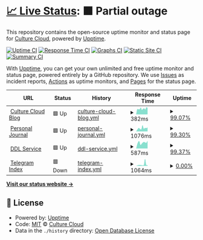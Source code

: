 # [📈 Live Status](https://status.culturecloud.gq): <!--live status--> **🟧 Partial outage**

This repository contains the open-source uptime monitor and status page for [Culture Cloud](https://culturecloud.gq), powered by [Upptime](https://github.com/upptime/upptime).

[![Uptime CI](https://github.com/culturecloud/status/workflows/Uptime%20CI/badge.svg)](https://github.com/culturecloud/status/actions?query=workflow%3A%22Uptime+CI%22)
[![Response Time CI](https://github.com/culturecloud/status/workflows/Response%20Time%20CI/badge.svg)](https://github.com/culturecloud/status/actions?query=workflow%3A%22Response+Time+CI%22)
[![Graphs CI](https://github.com/culturecloud/status/workflows/Graphs%20CI/badge.svg)](https://github.com/culturecloud/status/actions?query=workflow%3A%22Graphs+CI%22)
[![Static Site CI](https://github.com/culturecloud/status/workflows/Static%20Site%20CI/badge.svg)](https://github.com/culturecloud/status/actions?query=workflow%3A%22Static+Site+CI%22)
[![Summary CI](https://github.com/culturecloud/status/workflows/Summary%20CI/badge.svg)](https://github.com/culturecloud/status/actions?query=workflow%3A%22Summary+CI%22)

With [Upptime](https://upptime.js.org), you can get your own unlimited and free uptime monitor and status page, powered entirely by a GitHub repository. We use [Issues](https://github.com/culturecloud/status/issues) as incident reports, [Actions](https://github.com/culturecloud/status/actions) as uptime monitors, and [Pages](https://status.culturecloud.gq) for the status page.

<!--start: status pages-->
<!-- This summary is generated by Upptime (https://github.com/upptime/upptime) -->
<!-- Do not edit this manually, your changes will be overwritten -->
<!-- prettier-ignore -->
| URL | Status | History | Response Time | Uptime |
| --- | ------ | ------- | ------------- | ------ |
| <img alt="" src="https://icons.duckduckgo.com/ip3/culturecloud.gq.ico" height="13"> [Culture Cloud Blog](https://culturecloud.gq) | 🟩 Up | [culture-cloud-blog.yml](https://github.com/culturecloud/status/commits/HEAD/history/culture-cloud-blog.yml) | <details><summary><img alt="Response time graph" src="./graphs/culture-cloud-blog/response-time-week.png" height="20"> 382ms</summary><br><a href="https://status.culturecloud.gq/history/culture-cloud-blog"><img alt="Response time 507" src="https://img.shields.io/endpoint?url=https%3A%2F%2Fraw.githubusercontent.com%2Fculturecloud%2Fstatus%2FHEAD%2Fapi%2Fculture-cloud-blog%2Fresponse-time.json"></a><br><a href="https://status.culturecloud.gq/history/culture-cloud-blog"><img alt="24-hour response time 423" src="https://img.shields.io/endpoint?url=https%3A%2F%2Fraw.githubusercontent.com%2Fculturecloud%2Fstatus%2FHEAD%2Fapi%2Fculture-cloud-blog%2Fresponse-time-day.json"></a><br><a href="https://status.culturecloud.gq/history/culture-cloud-blog"><img alt="7-day response time 382" src="https://img.shields.io/endpoint?url=https%3A%2F%2Fraw.githubusercontent.com%2Fculturecloud%2Fstatus%2FHEAD%2Fapi%2Fculture-cloud-blog%2Fresponse-time-week.json"></a><br><a href="https://status.culturecloud.gq/history/culture-cloud-blog"><img alt="30-day response time 389" src="https://img.shields.io/endpoint?url=https%3A%2F%2Fraw.githubusercontent.com%2Fculturecloud%2Fstatus%2FHEAD%2Fapi%2Fculture-cloud-blog%2Fresponse-time-month.json"></a><br><a href="https://status.culturecloud.gq/history/culture-cloud-blog"><img alt="1-year response time 507" src="https://img.shields.io/endpoint?url=https%3A%2F%2Fraw.githubusercontent.com%2Fculturecloud%2Fstatus%2FHEAD%2Fapi%2Fculture-cloud-blog%2Fresponse-time-year.json"></a></details> | <details><summary><a href="https://status.culturecloud.gq/history/culture-cloud-blog">99.07%</a></summary><a href="https://status.culturecloud.gq/history/culture-cloud-blog"><img alt="All-time uptime 96.65%" src="https://img.shields.io/endpoint?url=https%3A%2F%2Fraw.githubusercontent.com%2Fculturecloud%2Fstatus%2FHEAD%2Fapi%2Fculture-cloud-blog%2Fuptime.json"></a><br><a href="https://status.culturecloud.gq/history/culture-cloud-blog"><img alt="24-hour uptime 96.82%" src="https://img.shields.io/endpoint?url=https%3A%2F%2Fraw.githubusercontent.com%2Fculturecloud%2Fstatus%2FHEAD%2Fapi%2Fculture-cloud-blog%2Fuptime-day.json"></a><br><a href="https://status.culturecloud.gq/history/culture-cloud-blog"><img alt="7-day uptime 99.07%" src="https://img.shields.io/endpoint?url=https%3A%2F%2Fraw.githubusercontent.com%2Fculturecloud%2Fstatus%2FHEAD%2Fapi%2Fculture-cloud-blog%2Fuptime-week.json"></a><br><a href="https://status.culturecloud.gq/history/culture-cloud-blog"><img alt="30-day uptime 99.79%" src="https://img.shields.io/endpoint?url=https%3A%2F%2Fraw.githubusercontent.com%2Fculturecloud%2Fstatus%2FHEAD%2Fapi%2Fculture-cloud-blog%2Fuptime-month.json"></a><br><a href="https://status.culturecloud.gq/history/culture-cloud-blog"><img alt="1-year uptime 96.65%" src="https://img.shields.io/endpoint?url=https%3A%2F%2Fraw.githubusercontent.com%2Fculturecloud%2Fstatus%2FHEAD%2Fapi%2Fculture-cloud-blog%2Fuptime-year.json"></a></details>
| <img alt="" src="https://icons.duckduckgo.com/ip3/journal.culturecloud.gq.ico" height="13"> [Personal Journal](https://journal.culturecloud.gq) | 🟩 Up | [personal-journal.yml](https://github.com/culturecloud/status/commits/HEAD/history/personal-journal.yml) | <details><summary><img alt="Response time graph" src="./graphs/personal-journal/response-time-week.png" height="20"> 1076ms</summary><br><a href="https://status.culturecloud.gq/history/personal-journal"><img alt="Response time 1167" src="https://img.shields.io/endpoint?url=https%3A%2F%2Fraw.githubusercontent.com%2Fculturecloud%2Fstatus%2FHEAD%2Fapi%2Fpersonal-journal%2Fresponse-time.json"></a><br><a href="https://status.culturecloud.gq/history/personal-journal"><img alt="24-hour response time 1198" src="https://img.shields.io/endpoint?url=https%3A%2F%2Fraw.githubusercontent.com%2Fculturecloud%2Fstatus%2FHEAD%2Fapi%2Fpersonal-journal%2Fresponse-time-day.json"></a><br><a href="https://status.culturecloud.gq/history/personal-journal"><img alt="7-day response time 1076" src="https://img.shields.io/endpoint?url=https%3A%2F%2Fraw.githubusercontent.com%2Fculturecloud%2Fstatus%2FHEAD%2Fapi%2Fpersonal-journal%2Fresponse-time-week.json"></a><br><a href="https://status.culturecloud.gq/history/personal-journal"><img alt="30-day response time 1101" src="https://img.shields.io/endpoint?url=https%3A%2F%2Fraw.githubusercontent.com%2Fculturecloud%2Fstatus%2FHEAD%2Fapi%2Fpersonal-journal%2Fresponse-time-month.json"></a><br><a href="https://status.culturecloud.gq/history/personal-journal"><img alt="1-year response time 1167" src="https://img.shields.io/endpoint?url=https%3A%2F%2Fraw.githubusercontent.com%2Fculturecloud%2Fstatus%2FHEAD%2Fapi%2Fpersonal-journal%2Fresponse-time-year.json"></a></details> | <details><summary><a href="https://status.culturecloud.gq/history/personal-journal">99.30%</a></summary><a href="https://status.culturecloud.gq/history/personal-journal"><img alt="All-time uptime 99.86%" src="https://img.shields.io/endpoint?url=https%3A%2F%2Fraw.githubusercontent.com%2Fculturecloud%2Fstatus%2FHEAD%2Fapi%2Fpersonal-journal%2Fuptime.json"></a><br><a href="https://status.culturecloud.gq/history/personal-journal"><img alt="24-hour uptime 98.30%" src="https://img.shields.io/endpoint?url=https%3A%2F%2Fraw.githubusercontent.com%2Fculturecloud%2Fstatus%2FHEAD%2Fapi%2Fpersonal-journal%2Fuptime-day.json"></a><br><a href="https://status.culturecloud.gq/history/personal-journal"><img alt="7-day uptime 99.30%" src="https://img.shields.io/endpoint?url=https%3A%2F%2Fraw.githubusercontent.com%2Fculturecloud%2Fstatus%2FHEAD%2Fapi%2Fpersonal-journal%2Fuptime-week.json"></a><br><a href="https://status.culturecloud.gq/history/personal-journal"><img alt="30-day uptime 99.84%" src="https://img.shields.io/endpoint?url=https%3A%2F%2Fraw.githubusercontent.com%2Fculturecloud%2Fstatus%2FHEAD%2Fapi%2Fpersonal-journal%2Fuptime-month.json"></a><br><a href="https://status.culturecloud.gq/history/personal-journal"><img alt="1-year uptime 99.86%" src="https://img.shields.io/endpoint?url=https%3A%2F%2Fraw.githubusercontent.com%2Fculturecloud%2Fstatus%2FHEAD%2Fapi%2Fpersonal-journal%2Fuptime-year.json"></a></details>
| <img alt="" src="https://icons.duckduckgo.com/ip3/dl.culturecloud.gq.ico" height="13"> [DDL Service](https://dl.culturecloud.gq) | 🟩 Up | [ddl-service.yml](https://github.com/culturecloud/status/commits/HEAD/history/ddl-service.yml) | <details><summary><img alt="Response time graph" src="./graphs/ddl-service/response-time-week.png" height="20"> 587ms</summary><br><a href="https://status.culturecloud.gq/history/ddl-service"><img alt="Response time 1642" src="https://img.shields.io/endpoint?url=https%3A%2F%2Fraw.githubusercontent.com%2Fculturecloud%2Fstatus%2FHEAD%2Fapi%2Fddl-service%2Fresponse-time.json"></a><br><a href="https://status.culturecloud.gq/history/ddl-service"><img alt="24-hour response time 589" src="https://img.shields.io/endpoint?url=https%3A%2F%2Fraw.githubusercontent.com%2Fculturecloud%2Fstatus%2FHEAD%2Fapi%2Fddl-service%2Fresponse-time-day.json"></a><br><a href="https://status.culturecloud.gq/history/ddl-service"><img alt="7-day response time 587" src="https://img.shields.io/endpoint?url=https%3A%2F%2Fraw.githubusercontent.com%2Fculturecloud%2Fstatus%2FHEAD%2Fapi%2Fddl-service%2Fresponse-time-week.json"></a><br><a href="https://status.culturecloud.gq/history/ddl-service"><img alt="30-day response time 666" src="https://img.shields.io/endpoint?url=https%3A%2F%2Fraw.githubusercontent.com%2Fculturecloud%2Fstatus%2FHEAD%2Fapi%2Fddl-service%2Fresponse-time-month.json"></a><br><a href="https://status.culturecloud.gq/history/ddl-service"><img alt="1-year response time 1642" src="https://img.shields.io/endpoint?url=https%3A%2F%2Fraw.githubusercontent.com%2Fculturecloud%2Fstatus%2FHEAD%2Fapi%2Fddl-service%2Fresponse-time-year.json"></a></details> | <details><summary><a href="https://status.culturecloud.gq/history/ddl-service">99.37%</a></summary><a href="https://status.culturecloud.gq/history/ddl-service"><img alt="All-time uptime 98.68%" src="https://img.shields.io/endpoint?url=https%3A%2F%2Fraw.githubusercontent.com%2Fculturecloud%2Fstatus%2FHEAD%2Fapi%2Fddl-service%2Fuptime.json"></a><br><a href="https://status.culturecloud.gq/history/ddl-service"><img alt="24-hour uptime 96.97%" src="https://img.shields.io/endpoint?url=https%3A%2F%2Fraw.githubusercontent.com%2Fculturecloud%2Fstatus%2FHEAD%2Fapi%2Fddl-service%2Fuptime-day.json"></a><br><a href="https://status.culturecloud.gq/history/ddl-service"><img alt="7-day uptime 99.37%" src="https://img.shields.io/endpoint?url=https%3A%2F%2Fraw.githubusercontent.com%2Fculturecloud%2Fstatus%2FHEAD%2Fapi%2Fddl-service%2Fuptime-week.json"></a><br><a href="https://status.culturecloud.gq/history/ddl-service"><img alt="30-day uptime 99.70%" src="https://img.shields.io/endpoint?url=https%3A%2F%2Fraw.githubusercontent.com%2Fculturecloud%2Fstatus%2FHEAD%2Fapi%2Fddl-service%2Fuptime-month.json"></a><br><a href="https://status.culturecloud.gq/history/ddl-service"><img alt="1-year uptime 98.68%" src="https://img.shields.io/endpoint?url=https%3A%2F%2Fraw.githubusercontent.com%2Fculturecloud%2Fstatus%2FHEAD%2Fapi%2Fddl-service%2Fuptime-year.json"></a></details>
| <img alt="" src="https://icons.duckduckgo.com/ip3/tgdex.culturecloud.gq.ico" height="13"> [Telegram Index](https://tgdex.culturecloud.gq) | 🟥 Down | [telegram-index.yml](https://github.com/culturecloud/status/commits/HEAD/history/telegram-index.yml) | <details><summary><img alt="Response time graph" src="./graphs/telegram-index/response-time-week.png" height="20"> 1064ms</summary><br><a href="https://status.culturecloud.gq/history/telegram-index"><img alt="Response time 1804" src="https://img.shields.io/endpoint?url=https%3A%2F%2Fraw.githubusercontent.com%2Fculturecloud%2Fstatus%2FHEAD%2Fapi%2Ftelegram-index%2Fresponse-time.json"></a><br><a href="https://status.culturecloud.gq/history/telegram-index"><img alt="24-hour response time 574" src="https://img.shields.io/endpoint?url=https%3A%2F%2Fraw.githubusercontent.com%2Fculturecloud%2Fstatus%2FHEAD%2Fapi%2Ftelegram-index%2Fresponse-time-day.json"></a><br><a href="https://status.culturecloud.gq/history/telegram-index"><img alt="7-day response time 1064" src="https://img.shields.io/endpoint?url=https%3A%2F%2Fraw.githubusercontent.com%2Fculturecloud%2Fstatus%2FHEAD%2Fapi%2Ftelegram-index%2Fresponse-time-week.json"></a><br><a href="https://status.culturecloud.gq/history/telegram-index"><img alt="30-day response time 892" src="https://img.shields.io/endpoint?url=https%3A%2F%2Fraw.githubusercontent.com%2Fculturecloud%2Fstatus%2FHEAD%2Fapi%2Ftelegram-index%2Fresponse-time-month.json"></a><br><a href="https://status.culturecloud.gq/history/telegram-index"><img alt="1-year response time 1804" src="https://img.shields.io/endpoint?url=https%3A%2F%2Fraw.githubusercontent.com%2Fculturecloud%2Fstatus%2FHEAD%2Fapi%2Ftelegram-index%2Fresponse-time-year.json"></a></details> | <details><summary><a href="https://status.culturecloud.gq/history/telegram-index">0.00%</a></summary><a href="https://status.culturecloud.gq/history/telegram-index"><img alt="All-time uptime 28.99%" src="https://img.shields.io/endpoint?url=https%3A%2F%2Fraw.githubusercontent.com%2Fculturecloud%2Fstatus%2FHEAD%2Fapi%2Ftelegram-index%2Fuptime.json"></a><br><a href="https://status.culturecloud.gq/history/telegram-index"><img alt="24-hour uptime 0.00%" src="https://img.shields.io/endpoint?url=https%3A%2F%2Fraw.githubusercontent.com%2Fculturecloud%2Fstatus%2FHEAD%2Fapi%2Ftelegram-index%2Fuptime-day.json"></a><br><a href="https://status.culturecloud.gq/history/telegram-index"><img alt="7-day uptime 0.00%" src="https://img.shields.io/endpoint?url=https%3A%2F%2Fraw.githubusercontent.com%2Fculturecloud%2Fstatus%2FHEAD%2Fapi%2Ftelegram-index%2Fuptime-week.json"></a><br><a href="https://status.culturecloud.gq/history/telegram-index"><img alt="30-day uptime 7.96%" src="https://img.shields.io/endpoint?url=https%3A%2F%2Fraw.githubusercontent.com%2Fculturecloud%2Fstatus%2FHEAD%2Fapi%2Ftelegram-index%2Fuptime-month.json"></a><br><a href="https://status.culturecloud.gq/history/telegram-index"><img alt="1-year uptime 28.99%" src="https://img.shields.io/endpoint?url=https%3A%2F%2Fraw.githubusercontent.com%2Fculturecloud%2Fstatus%2FHEAD%2Fapi%2Ftelegram-index%2Fuptime-year.json"></a></details>

<!--end: status pages-->

[**Visit our status website →**](https://status.culturecloud.gq)

## 📄 License

- Powered by: [Upptime](https://github.com/upptime/upptime)
- Code: [MIT](./LICENSE) © [Culture Cloud](https://culturecloud.gq)
- Data in the `./history` directory: [Open Database License](https://opendatacommons.org/licenses/odbl/1-0/)
